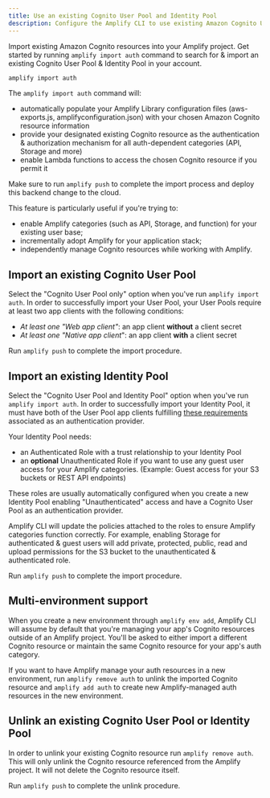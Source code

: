 ```yaml
---
title: Use an existing Cognito User Pool and Identity Pool
description: Configure the Amplify CLI to use existing Amazon Cognito User Pool and Identity Pool resources as an authentication & authorization mechanism for other Amplify categories. (API, Storage, and more)
---
```


Import existing Amazon Cognito resources into your Amplify project. Get started by running `amplify import auth` command to search for & import an existing Cognito User Pool & Identity Pool in your account.

```bash
amplify import auth
```

The `amplify import auth` command will:

- automatically populate your Amplify Library configuration files (aws-exports.js, amplifyconfiguration.json) with your chosen Amazon Cognito resource information
- provide your designated existing Cognito resource as the authentication & authorization mechanism for all auth-dependent categories (API, Storage and more)
- enable Lambda functions to access the chosen Cognito resource if you permit it

Make sure to run `amplify push` to complete the import process and deploy this backend change to the cloud.

This feature is particularly useful if you're trying to:

- enable Amplify categories (such as API, Storage, and function) for your existing user base;
- incrementally adopt Amplify for your application stack;
- independently manage Cognito resources while working with Amplify.

## Import an existing Cognito User Pool

Select the "Cognito User Pool only" option when you've run `amplify import auth`. In order to successfully import your User Pool, your User Pools require at least two app clients with the following conditions:

- *At least one "Web app client"*: an app client **without** a client secret
- *At least one "Native app client*": an app client **with** a client secret

Run `amplify push` to complete the import procedure.

## Import an existing Identity Pool

Select the "Cognito User Pool and Identity Pool" option when you've run `amplify import auth`. In order to successfully import your Identity Pool, it must have both of the User Pool app clients fulfilling [these requirements](#import-an-existing-cognito-user-pool) associated as an authentication provider.

Your Identity Pool needs:

- an Authenticated Role with a trust relationship to your Identity Pool
- an **optional** Unauthenticated Role if you want to use any guest user access for your Amplify categories. (Example: Guest access for your S3 buckets or REST API endpoints)

These roles are usually automatically configured when you create a new Identity Pool enabling "Unauthenticated" access and have a Cognito User Pool as an authentication provider.

Amplify CLI will update the policies attached to the roles to ensure Amplify categories function correctly. For example, enabling Storage for authenticated & guest users will add private, protected, public, read and upload permissions for the S3 bucket to the unauthenticated & authenticated role.

Run `amplify push` to complete the import procedure.

## Multi-environment support

When you create a new environment through `amplify env add`, Amplify CLI will assume by default that you're managing your app's Cognito resources outside of an Amplify project. You'll be asked to either import a different Cognito resource or maintain the same Cognito resource for your app's auth category.

If you want to have Amplify manage your auth resources in a new environment, run `amplify remove auth` to unlink the imported Cognito resource and `amplify add auth` to create new Amplify-managed auth resources in the new environment.

## Unlink an existing Cognito User Pool or Identity Pool

In order to unlink your existing Cognito resource run `amplify remove auth`. This will only unlink the Cognito resource referenced from the Amplify project. It will not delete the Cognito resource itself.

Run `amplify push` to complete the unlink procedure.
